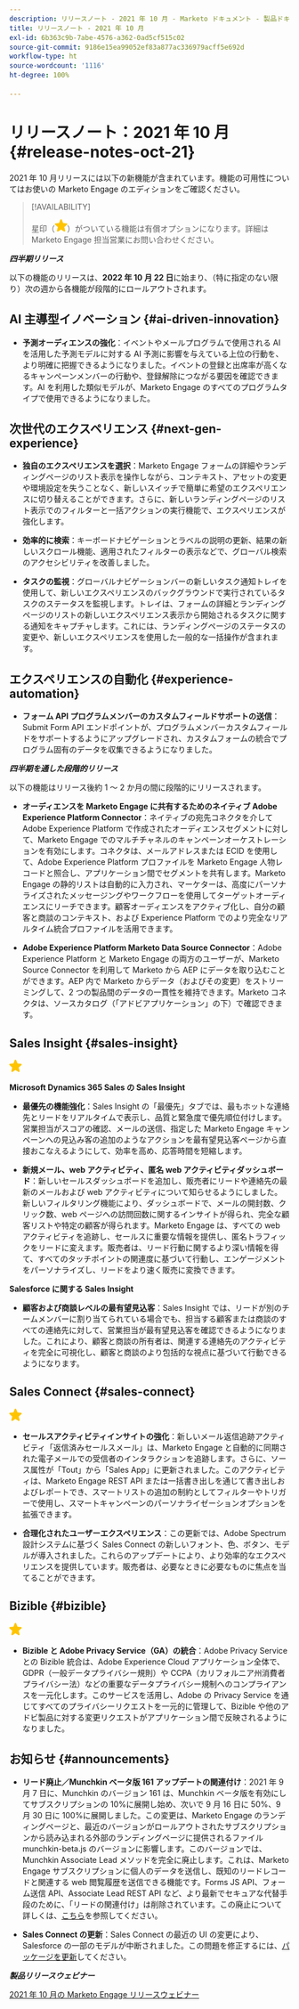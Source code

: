 ```yaml
---
description: リリースノート - 2021 年 10 月 - Marketo ドキュメント - 製品ドキュメント
title: リリースノート - 2021 年 10 月
exl-id: 6b363c9b-7abe-4576-a362-0ad5cf515c02
source-git-commit: 9186e15ea99052ef83a877ac336979acff5e692d
workflow-type: ht
source-wordcount: '1116'
ht-degree: 100%

---
```


# リリースノート：2021 年 10 月 {#release-notes-oct-21}

2021 年 10 月リリースには以下の新機能が含まれています。機能の可用性についてはお使いの Marketo Engage のエディションをご確認ください。

>[!AVAILABILITY]
>
>星印（![](assets/yellow-star.png)）がついている機能は有償オプションになります。詳細は Marketo Engage 担当営業にお問い合わせください。

**_四半期リリース_**

以下の機能のリリースは、**2022 年 10 月 22 日**&#x200B;に始まり、（特に指定のない限り）次の週から各機能が段階的にロールアウトされます。

## AI 主導型イノベーション {#ai-driven-innovation}

* **予測オーディエンスの強化**：イベントやメールプログラムで使用される AI を活用した予測モデルに対する AI 予測に影響を与えている上位の行動を、より明確に把握できるようになりました。イベントの登録と出席率が高くなるキャンペーンメンバーの行動や、登録解除につながる要因を確認できます。AI を利用した類似モデルが、Marketo Engage のすべてのプログラムタイプで使用できるようになりました。

## 次世代のエクスペリエンス {#next-gen-experience}

* **独自のエクスペリエンスを選択**：Marketo Engage フォームの詳細やランディングページのリスト表示を操作しながら、コンテキスト、アセットの変更や環境設定を失うことなく、新しいスイッチで簡単に希望のエクスペリエンスに切り替えることができます。さらに、新しいランディングページのリスト表示でのフィルターと一括アクションの実行機能で、エクスペリエンスが強化します。

* **効率的に検索**：キーボードナビゲーションとラベルの説明の更新、結果の新しいスクロール機能、適用されたフィルターの表示などで、グローバル検索のアクセシビリティを改善しました。

* **タスクの監視**：グローバルナビゲーションバーの新しいタスク通知トレイを使用して、新しいエクスペリエンスのバックグラウンドで実行されているタスクのステータスを監視します。トレイは、フォームの詳細とランディングページのリストの新しいエクスペリエンス表示から開始されるタスクに関する通知をキャプチャします。これには、ランディングページのステータスの変更や、新しいエクスペリエンスを使用した一般的な一括操作が含まれます。

## エクスペリエンスの自動化 {#experience-automation}

* **フォーム API プログラムメンバーのカスタムフィールドサポートの送信**：Submit Form API エンドポイントが、プログラムメンバーカスタムフィールドをサポートするようにアップグレードされ、カスタムフォームの統合でプログラム固有のデータを収集できるようになりました。

**_四半期を通した段階的リリース_**

以下の機能はリリース後約 1 ～ 2 か月の間に段階的にリリースされます。

* **オーディエンスを Marketo Engage に共有するためのネイティブ Adobe Experience Platform Connector**：ネイティブの宛先コネクタを介して Adobe Experience Platform で作成されたオーディエンスセグメントに対して、Marketo Engage でのマルチチャネルのキャンペーンオーケストレーションを有効にします。コネクタは、メールアドレスまたは ECID を使用して、Adobe Experience Platform プロファイルを Marketo Engage 人物レコードと照合し、アプリケーション間でセグメントを共有します。Marketo Engage の静的リストは自動的に入力され、マーケターは、高度にパーソナライズされたメッセージングやワークフローを使用してターゲットオーディエンスにリーチできます。顧客オーディエンスをアクティブ化し、自分の顧客と商談のコンテキスト、および Experience Platform でのより完全なリアルタイム統合プロファイルを活用できます。

* **Adobe Experience Platform Marketo Data Source Connector**：Adobe Experience Platform と Marketo Engage の両方のユーザーが、Marketo Source Connector を利用して Marketo から AEP にデータを取り込むことができます。AEP 内で Marketo からデータ（およびその変更）をストリーミングして、2 つの製品間のデータの一貫性を維持できます。Marketo コネクタは、ソースカタログ（「アドビアプリケーション」の下）で確認できます。

## Sales Insight {#sales-insight}

![（星印）](assets/yellow-star.png)

**Microsoft Dynamics 365 Sales の Sales Insight**

* **最優先の機能強化**：Sales Insight の「最優先」タブでは、最もホットな連絡先とリードをリアルタイムで表示し、品質と緊急度で優先順位付けします。営業担当がスコアの確認、メールの送信、指定した Marketo Engage キャンペーンへの見込み客の追加のようなアクションを最有望見込客ページから直接おこなえるようにして、効率を高め、応答時間を短縮します。

* **新規メール、web アクティビティ、匿名 web アクティビティダッシュボード**：新しいセールスダッシュボードを追加し、販売者にリードや連絡先の最新のメールおよび web アクティビティについて知らせるようにしました。新しいフィルタリング機能により、ダッシュボードで、メールの開封数、クリック数、web ページへの訪問回数に関するインサイトが得られ、完全な顧客リストや特定の顧客が得られます。Marketo Engage は、すべての web アクティビティを追跡し、セールスに重要な情報を提供し、匿名トラフィックをリードに変えます。販売者は、リード行動に関するより深い情報を得て、すべてのタッチポイントの関連度に基づいて行動し、エンゲージメントをパーソナライズし、リードをより速く販売に変換できます。

**Salesforce に関する Sales Insight**

* **顧客および商談レベルの最有望見込客**：Sales Insight では、リードが別のチームメンバーに割り当てられている場合でも、担当する顧客または商談のすべての連絡先に対して、営業担当が最有望見込客を確認できるようになりました。これにより、顧客と商談の所有者は、関連する連絡先のアクティビティを完全に可視化し、顧客と商談のより包括的な視点に基づいて行動できるようになります。

## Sales Connect {#sales-connect}

![（星印）](assets/yellow-star.png)

* **セールスアクティビティインサイトの強化**：新しいメール返信追跡アクティビティ「返信済みセールスメール」は、Marketo Engage と自動的に同期された電子メールでの受信者のインタラクションを追跡します。さらに、ソース属性が「Tout」から「Sales App」に更新されました。このアクティビティは、Marketo Engage REST API または一括書き出しを通じて書き出しおよびレポートでき、スマートリストの追加の制約としてフィルターやトリガーで使用し、スマートキャンペーンのパーソナライゼーションオプションを拡張できます。

* **合理化されたユーザーエクスペリエンス**：この更新では、Adobe Spectrum 設計システムに基づく Sales Connect の新しいフォント、色、ボタン、モデルが導入されました。これらのアップデートにより、より効率的なエクスペリエンスを提供しています。販売者は、必要なときに必要なものに焦点を当てることができます。

## Bizible {#bizible}

![](assets/yellow-star.png)

* **Bizible と Adobe Privacy Service（GA）の統合**：Adobe Privacy Service との Bizible 統合は、Adobe Experience Cloud アプリケーション全体で、GDPR（一般データプライバシー規則）や CCPA（カリフォルニア州消費者プライバシー法）などの重要なデータプライバシー規制へのコンプライアンスを一元化します。このサービスを活用し、Adobe の Privacy Service を通じてすべてのプライバシーリクエストを一元的に管理して、Bizible や他のアドビ製品に対する変更リクエストがアプリケーション間で反映されるようになりました。

## お知らせ {#announcements}

* **リード廃止／Munchkin ベータ版 161 アップデートの関連付け**：2021 年 9 月 7 日に、Munchkin のバージョン 161 は、Munchkin ベータ版を有効にしてサブスクリプションの 10%に展開し始め、次いで 9 月 16 日に 50%、9 月 30 日に 100%に展開しました。この変更は、Marketo Engage のランディングページと、最近のバージョンがロールアウトされたサブスクリプションから読み込まれる外部のランディングページに提供されるファイル munchkin-beta.js のバージョンに影響します。このバージョンでは、Munchkin Associate Lead メソッドを完全に廃止します。これは、Marketo Engage サブスクリプションに個人のデータを送信し、既知のリードレコードと関連する web 閲覧履歴を送信できる機能です。Forms JS API、フォーム送信 API、Associate Lead REST API など、より最新でセキュアな代替手段のために、「リードの関連付け」は削除されています。この廃止について詳しくは、[こちら](https://developers.marketo.com/blog/deprecation-of-munchkin-associate-lead-method/)を参照してください。

* **Sales Connect の更新**：Sales Connect の最近の UI の変更により、Salesforce の一部のモデルが中断されました。この問題を修正するには、[パッケージを更新](/help/marketo/product-docs/marketo-sales-connect/crm/salesforce-customization/sales-connect-customizations-for-crm.md)してください。

**_製品リリースウェビナー_**

[2021 年 10 月の Marketo Engage リリースウェビナー](https://engage.marketo.com/October_Release_Webinar_On-Demand.html)
